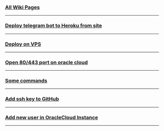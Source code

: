### [All Wiki Pages](https://github.com/vladrunk/howTo/wiki)
***

### [Deploy telegram bot to Heroku from site](https://github.com/vladrunk/howDeployHeroku/wiki/Deploy-python-bot-to-heroku)   
***

### [Deploy on VPS](https://github.com/vladrunk/howTo/wiki/Deploy-on-VPS)

***
### [Open 80/443 port on oracle cloud](https://github.com/vladrunk/howTo/wiki/Open-80-port-on-oracle-cloud)

***
### [Some commands](https://github.com/vladrunk/howTo/wiki/Some-commands)

***
### [Add ssh key to GitHub](https://github.com/vladrunk/howTo/wiki/Add-ssh-key-to-github)

***
### [Add new user in OracleCloud Instance](https://github.com/vladrunk/howTo/wiki/Add-new-user-in-OracleCloud-Instance)

***
